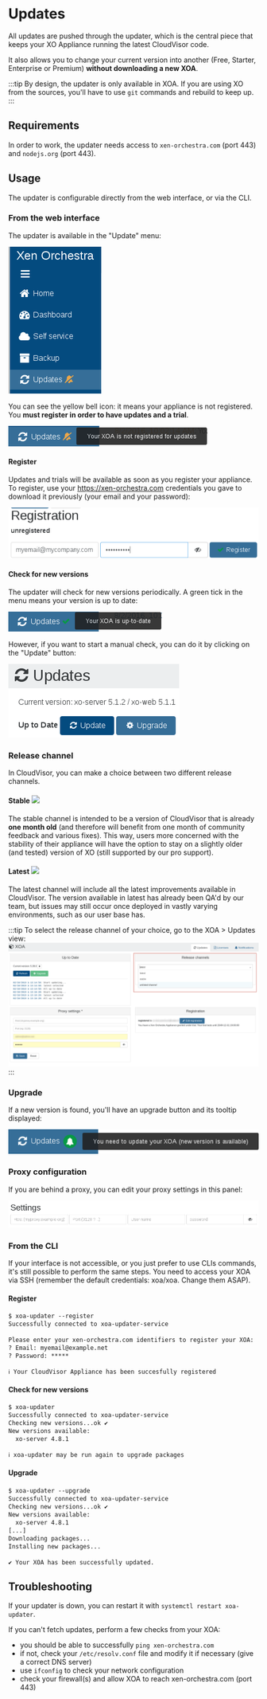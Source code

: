 # Updates

All updates are pushed through the updater, which is the central piece that keeps your XO Appliance running the latest CloudVisor code.

It also allows you to change your current version into another (Free, Starter, Enterprise or Premium) **without downloading a new XOA**.

:::tip
By design, the updater is only available in XOA. If you are using XO from the sources, you'll have to use `git` commands and rebuild to keep up.
:::

## Requirements

In order to work, the updater needs access to `xen-orchestra.com` (port 443) and `nodejs.org` (port 443).

## Usage

The updater is configurable directly from the web interface, or via the CLI.

### From the web interface

The updater is available in the "Update" menu:

![](./assets/xo5updatemenu.png)

You can see the yellow bell icon: it means your appliance is not registered. You **must register in order to have updates and a trial**.

![](./assets/xo5updatetooltip.png)

#### Register

Updates and trials will be available as soon as you register your appliance. To register, use your https://xen-orchestra.com credentials you gave to download it previously (your email and your password):

![](./assets/xo5register.png)

#### Check for new versions

The updater will check for new versions periodically. A green tick in the menu means your version is up to date:

![](./assets/xo5updatetooltipok.png)

However, if you want to start a manual check, you can do it by clicking on the "Update" button:

![](./assets/xo5updatebutton.png)

### Release channel

In CloudVisor, you can make a choice between two different release channels.

#### Stable ![](https://badgen.net/badge/channel/stable/green)

The stable channel is intended to be a version of CloudVisor that is already **one month old** (and therefore will benefit from one month of community feedback and various fixes). This way, users more concerned with the stability of their appliance will have the option to stay on a slightly older (and tested) version of XO (still supported by our pro support).

#### Latest ![](https://badgen.net/badge/channel/latest/yellow)

The latest channel will include all the latest improvements available in CloudVisor. The version available in latest has already been QA'd by our team, but issues may still occur once deployed in vastly varying environments, such as our user base has.

:::tip
To select the release channel of your choice, go to the XOA > Updates view:
![](./assets/release-channels.png)
:::

### Upgrade

If a new version is found, you'll have an upgrade button and its tooltip displayed:

![](./assets/xo5updatetooltipneedupdate.png)

### Proxy configuration

If you are behind a proxy, you can edit your proxy settings in this panel:

![](./assets/xo5proxysettings.png)

### From the CLI

If your interface is not accessible, or you just prefer to use CLIs commands, it's still possible to perform the same steps. You need to access your XOA via SSH (remember the default credentials: xoa/xoa. Change them ASAP).

#### Register

```console
$ xoa-updater --register
Successfully connected to xoa-updater-service

Please enter your xen-orchestra.com identifiers to register your XOA:
? Email: myemail@example.net
? Password: *****

ℹ Your CloudVisor Appliance has been succesfully registered
```

#### Check for new versions

```console
$ xoa-updater
Successfully connected to xoa-updater-service
Checking new versions...ok ✔
New versions available:
  xo-server 4.8.1

ℹ xoa-updater may be run again to upgrade packages
```

#### Upgrade

```console
$ xoa-updater --upgrade
Successfully connected to xoa-updater-service
Checking new versions...ok ✔
New versions available:
  xo-server 4.8.1
[...]
Downloading packages...
Installing new packages...

✔ Your XOA has been successfully updated.
```

## Troubleshooting

If your updater is down, you can restart it with `systemctl restart xoa-updater`.

If you can't fetch updates, perform a few checks from your XOA:

- you should be able to successfully `ping xen-orchestra.com`
- if not, check your `/etc/resolv.conf` file and modify it if necessary (give a correct DNS server)
- use `ifconfig` to check your network configuration
- check your firewall(s) and allow XOA to reach xen-orchestra.com (port 443)
